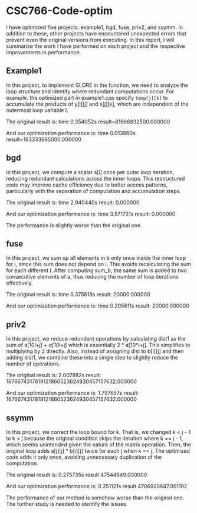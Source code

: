 # CSC766-Code-optim

I have optimized five projects: example1, bgd, fuse, priv2, and ssymm. In addition to these, other projects have encountered unexpected errors that prevent even the original versions from executing. In this report, I will summarize the work I have performed on each project and the respective improvements in performance.


## Example1
In this project, to implement GLORE in the function, we need to analyze the loop structure and identify where redundant computations occur. For example. the optimized part in example1.cpp specify `temp[j][k]` to accumulate the products of y[l][j] and s[j][k], which are independent of the outermost loop variable I.

The original result is:
time 0.354052s
result=81666832500.000000

And our optimization performance is:
time 0.013860s
result=163333665000.000000


## bgd
In this project, we compute a scalar s[i] once per outer loop iteration, reducing redundant calculations across the inner loops. This restructured code may improve cache efficiency due to better access patterns, particularly with the separation of computation and accumulation steps.

The original result is:
time 2.940440s
result: 0.000000


And our optimization performance is:
time 3.571731s
result: 0.000000

The performance is slightly worse than the original one.


## fuse
In this project, we sum up all elements in b only once inside the inner loop for i, since this sum does not depend on i. This avoids recalculating the sum for each different I. After computing sum_b, the same sum is added to two consecutive elements of a, thus reducing the number of loop iterations effectively.

The original result is:
time 0.375618s
result: 20000.000000


And our optimization performance is:
time 0.205611s
result: 20000.000000


## priv2
In this project, we reduce redundant operations by calculating dist1 as the sum of a[10*i+j] + a[10*i+j] which is essentially 2 * a[10*i+j]. This simplifies to multiplying by 2 directly. Also, instead of assigning dist to b[i][j] and then adding dist1, we combine these into a single step to slightly reduce the number of operations.

The original result is:
2.007882s
result: 1676674317819121860523624930457157632.000000


And our optimization performance is:
1.797657s
result: 1676674317819121860523624930457157632.000000


## ssymm
In this project, we correct the loop bound for k. That is, we changed k < j - 1 to k < j because the original condition skips the iteration where k == j - 1, which seems unintended given the nature of the matrix operation. Then, the original loop adds a[j][j] * b[i][j] twice for each j when k == j. The optimized code adds it only once, avoiding unnecessary duplication of the computation.

The original result is:
0.275735s
result 47544849.000000


And our optimization performance is:
0.251121s
result 4706920647.001192

The performance of our method is somehow worse than the original one. The further study is needed to identify the issues.
